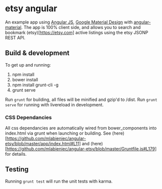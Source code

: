 # etsy angular

An example app using [Angular JS](https://angularjs.org), [Google Material Design](http://www.google.com/design/spec/material-design/introduction.html) with [angular-material](https://material.angularjs.org). The app is 100% client side, and allows you to search and bookmark (etsy)[https://etsy.com] active listings using the etsy JSONP REST API.

## Build & development

To get up and running:

1. npm install
2. bower install
2. npm install grunt-cli -g
3. grunt serve

Run `grunt` for building, all files will be minified and gzip'd to /dist. Run `grunt serve` for running with livereload in development.

### CSS Dependancies
All css dependancies are automatically wired from bower_components into index.html via grunt when launching or building. See (here)[https://github.com/mlabieniec/angular-etsy/blob/master/app/index.html#L11] and (here)[https://github.com/mlabieniec/angular-etsy/blob/master/Gruntfile.js#L179] for details.

## Testing

Running `grunt test` will run the unit tests with karma.
